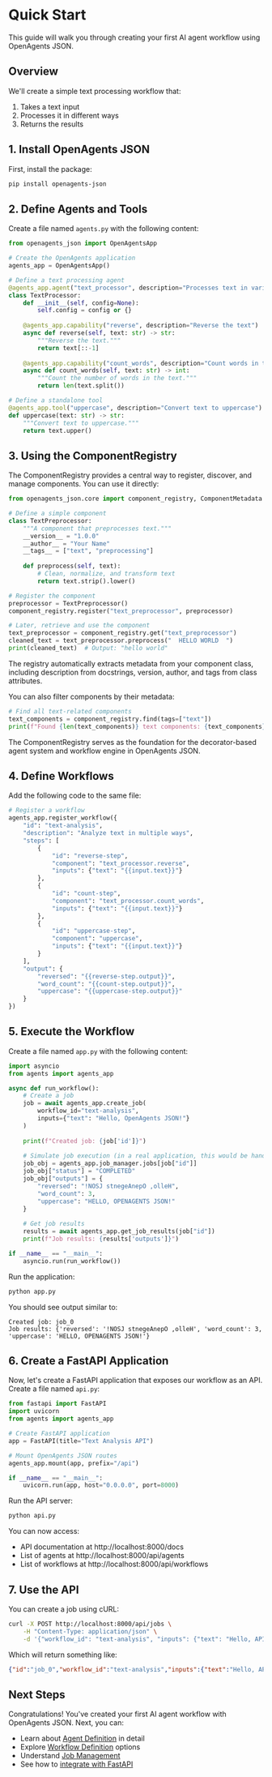 # Quick Start

This guide will walk you through creating your first AI agent workflow using OpenAgents JSON.

## Overview

We'll create a simple text processing workflow that:

1. Takes a text input
2. Processes it in different ways
3. Returns the results

## 1. Install OpenAgents JSON

First, install the package:

```bash
pip install openagents-json
```

## 2. Define Agents and Tools

Create a file named `agents.py` with the following content:

```python
from openagents_json import OpenAgentsApp

# Create the OpenAgents application
agents_app = OpenAgentsApp()

# Define a text processing agent
@agents_app.agent("text_processor", description="Processes text in various ways")
class TextProcessor:
    def __init__(self, config=None):
        self.config = config or {}
        
    @agents_app.capability("reverse", description="Reverse the text")
    async def reverse(self, text: str) -> str:
        """Reverse the text."""
        return text[::-1]
        
    @agents_app.capability("count_words", description="Count words in the text")
    async def count_words(self, text: str) -> int:
        """Count the number of words in the text."""
        return len(text.split())

# Define a standalone tool
@agents_app.tool("uppercase", description="Convert text to uppercase")
def uppercase(text: str) -> str:
    """Convert text to uppercase."""
    return text.upper()
```

## 3. Using the ComponentRegistry

The ComponentRegistry provides a central way to register, discover, and manage components. You can use it directly:

```python
from openagents_json.core import component_registry, ComponentMetadata

# Define a simple component
class TextPreprocessor:
    """A component that preprocesses text."""
    __version__ = "1.0.0"
    __author__ = "Your Name"
    __tags__ = ["text", "preprocessing"]
    
    def preprocess(self, text):
        # Clean, normalize, and transform text
        return text.strip().lower()

# Register the component
preprocessor = TextPreprocessor()
component_registry.register("text_preprocessor", preprocessor)

# Later, retrieve and use the component
text_preprocessor = component_registry.get("text_preprocessor")
cleaned_text = text_preprocessor.preprocess("  HELLO WORLD  ")
print(cleaned_text)  # Output: "hello world"
```

The registry automatically extracts metadata from your component class, including description from docstrings, version, author, and tags from class attributes.

You can also filter components by their metadata:

```python
# Find all text-related components
text_components = component_registry.find(tags=["text"])
print(f"Found {len(text_components)} text components: {text_components}")
```

The ComponentRegistry serves as the foundation for the decorator-based agent system and workflow engine in OpenAgents JSON.

## 4. Define Workflows

Add the following code to the same file:

```python
# Register a workflow
agents_app.register_workflow({
    "id": "text-analysis",
    "description": "Analyze text in multiple ways",
    "steps": [
        {
            "id": "reverse-step",
            "component": "text_processor.reverse",
            "inputs": {"text": "{{input.text}}"}
        },
        {
            "id": "count-step",
            "component": "text_processor.count_words",
            "inputs": {"text": "{{input.text}}"}
        },
        {
            "id": "uppercase-step",
            "component": "uppercase",
            "inputs": {"text": "{{input.text}}"}
        }
    ],
    "output": {
        "reversed": "{{reverse-step.output}}",
        "word_count": "{{count-step.output}}",
        "uppercase": "{{uppercase-step.output}}"
    }
})
```

## 5. Execute the Workflow

Create a file named `app.py` with the following content:

```python
import asyncio
from agents import agents_app

async def run_workflow():
    # Create a job
    job = await agents_app.create_job(
        workflow_id="text-analysis",
        inputs={"text": "Hello, OpenAgents JSON!"}
    )
    
    print(f"Created job: {job['id']}")
    
    # Simulate job execution (in a real application, this would be handled by the framework)
    job_obj = agents_app.job_manager.jobs[job["id"]]
    job_obj["status"] = "COMPLETED"
    job_obj["outputs"] = {
        "reversed": "!NOSJ stnegeAnepO ,olleH",
        "word_count": 3,
        "uppercase": "HELLO, OPENAGENTS JSON!"
    }
    
    # Get job results
    results = await agents_app.get_job_results(job["id"])
    print(f"Job results: {results['outputs']}")

if __name__ == "__main__":
    asyncio.run(run_workflow())
```

Run the application:

```bash
python app.py
```

You should see output similar to:

```
Created job: job_0
Job results: {'reversed': '!NOSJ stnegeAnepO ,olleH', 'word_count': 3, 'uppercase': 'HELLO, OPENAGENTS JSON!'}
```

## 6. Create a FastAPI Application

Now, let's create a FastAPI application that exposes our workflow as an API. Create a file named `api.py`:

```python
from fastapi import FastAPI
import uvicorn
from agents import agents_app

# Create FastAPI application
app = FastAPI(title="Text Analysis API")

# Mount OpenAgents JSON routes
agents_app.mount(app, prefix="/api")

if __name__ == "__main__":
    uvicorn.run(app, host="0.0.0.0", port=8000)
```

Run the API server:

```bash
python api.py
```

You can now access:

- API documentation at http://localhost:8000/docs
- List of agents at http://localhost:8000/api/agents
- List of workflows at http://localhost:8000/api/workflows

## 7. Use the API

You can create a job using cURL:

```bash
curl -X POST http://localhost:8000/api/jobs \
    -H "Content-Type: application/json" \
    -d '{"workflow_id": "text-analysis", "inputs": {"text": "Hello, API!"}}'
```

Which will return something like:

```json
{"id":"job_0","workflow_id":"text-analysis","inputs":{"text":"Hello, API!"},"status":"CREATED","created_at":"__TIMESTAMP__"}
```

## Next Steps

Congratulations! You've created your first AI agent workflow with OpenAgents JSON. Next, you can:

- Learn about [Agent Definition](../user-guide/agent-definition.md) in detail
- Explore [Workflow Definition](../user-guide/workflow-definition.md) options
- Understand [Job Management](../user-guide/job-management.md)
- See how to [integrate with FastAPI](../user-guide/fastapi-integration.md) 